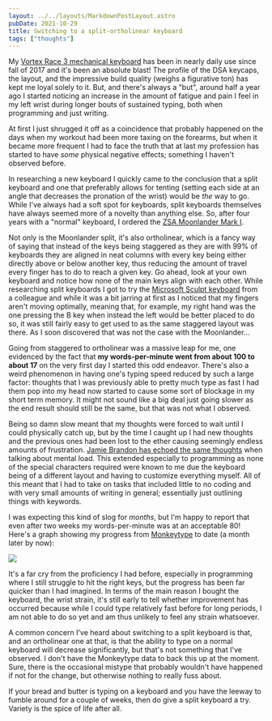 ```yaml
---
layout: ../../layouts/MarkdownPostLayout.astro
pubDate: 2021-10-29
title: Switching to a split-ortholinear keyboard
tags: ["thoughts"]
---
```

My [Vortex Race 3 mechanical keyboard](https://drop.com/buy/vortex-race-3-mechanical-keyboard "Vortex Race 3 mechanical keyboard at Drop.com") has been in nearly daily use since fall of 2017 and it's been an absolute blast! The profile of the DSA keycaps, the layout, and the impressive build quality (weighs a figurative ton) has kept me loyal solely to it. But, and there's always a "but", around half a year ago I started noticing an increase in the amount of fatigue and pain I feel in my left wrist during longer bouts of sustained typing, both when programming and just writing.

At first I just shrugged it off as a coincidence that probably happened on the days when my workout had been more taxing on the forearms, but when it became more frequent I had to face the truth that at last my profession has started to have _some_ physical negative effects; something I haven't observed before.

In researching a new keyboard I quickly came to the conclusion that a split keyboard and one that preferably allows for tenting (setting each side at an angle that decreases the pronation of the wrist) would be _the_ way to go. While I've always had a soft spot for keyboards, split keyboards themselves have always seemed more of a novelty than anything else. So, after four years with a "normal" keyboard, I ordered the [ZSA Moonlander Mark I](https://www.zsa.io/moonlander/ "ZSA Moonlander at Zsa.io store").

Not only is the Moonlander split, it's also ortholinear, which is a fancy way of saying that instead of the keys being staggered as they are with 99% of keyboards they are aligned in neat columns with every key being either directly above or below another key, thus reducing the amount of travel every finger has to do to reach a given key. Go ahead, look at your own keyboard and notice how none of the main keys align with each other. While researching split keyboards I got to try the [Microsoft Sculpt keyboard](https://www.microsoft.com/en-WW/accessories/products/keyboards/sculpt-ergonomic-desktop "Sculpt Ergonomic Desktop at Microsoft.com store") from a colleague and while it was a bit jarring at first as I noticed that my fingers aren't moving optimally, meaning that, for example, my right hand was the one pressing the B key when instead the left would be better placed to do so, it was still fairly easy to get used to as the same staggered layout was there. As I soon discovered that was not the case with the Moonlander...

Going from staggered to ortholinear was a massive leap for me, one evidenced by the fact that **my words-per-minute went from about 100 to about 17** on the very first day I started this odd endeavor. There's also a weird phenomenon in having one's typing speed reduced by such a large factor: thoughts that I was previously able to pretty much type as fast I had them pop into my head now started to cause some sort of blockage in my short term memory. It might not sound like a big deal just going slower as the end result should still be the same, but that was not what I observed.

Being so damn slow meant that my thoughts were forced to wait until I could physically catch up, but by the time I caught up I had new thoughts and the previous ones had been lost to the ether causing seemingly endless amounts of frustration. [Jamie Brandon has echoed the same thoughts](https://scattered-thoughts.net/writing/speed-matters/ "Speed matters") when talking about mental load. This extended especially to programming as none of the special characters required were known to me due the keyboard being of a different layout and having to customize everything myself. All of this meant that I had to take on tasks that included little to no coding and with very small amounts of writing in general; essentially just outlining things with keywords.

I was expecting this kind of slog for _months_, but I'm happy to report that even after two weeks my words-per-minute was at an acceptable 80! Here's a graph showing my progress from [Monkeytype](https://monkeytype.com/ "Customizable typing website with a minimalistic design and a ton of features") to date (a month later by now):

![](/screenshot-2021-10-29-at-09-05-29-monkeytype.png)

It's a far cry from the proficiency I had before, especially in programming where I still struggle to hit the right keys, but the progress has been far quicker than I had imagined. In terms of the main reason I bought the keyboard, the wrist strain, it's still early to tell whether improvement has occurred because while I could type relatively fast before for long periods, I am not able to do so yet and am thus unlikely to feel any strain whatsoever.

A common concern I've heard about switching to a split keyboard is that, and an ortholinear one at that, is that the ability to type on a normal keyboard will decrease significantly, but that's not something that I've observed. I don't have the Monkeytype data to back this up at the moment. Sure, there is the occasional mistype that probably wouldn't have happened if not for the change, but otherwise nothing to really fuss about.

If your bread and butter is typing on a keyboard and you have the leeway to fumble around for a couple of weeks, then do give a split keyboard a try. Variety is the spice of life after all.
